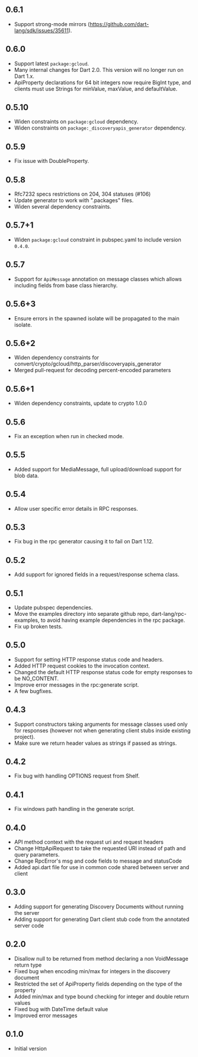 ## 0.6.1

- Support strong-mode mirrors (https://github.com/dart-lang/sdk/issues/35611).

## 0.6.0

- Support latest `package:gcloud`.
- Many internal changes for Dart 2.0.  This version will no longer run on Dart 1.x.
- ApiProperty declarations for 64 bit integers now require BigInt type, and clients must use
  Strings for minValue, maxValue, and defaultValue.

## 0.5.10

- Widen constraints on `package:gcloud` dependency.
- Widen constraints on `package:_discoveryapis_generator` dependency.

## 0.5.9

- Fix issue with DoubleProperty.

## 0.5.8

- Rfc7232 specs restrictions on 204, 304 statuses (#106)
- Update generator to work with ".packages" files.
- Widen several dependency constraints.

## 0.5.7+1

- Widen `package:gcloud` constraint in pubspec.yaml to include version `0.4.0`.

## 0.5.7

- Support for `ApiMessage` annotation on message classes which allows including
  fields from base class hierarchy.

## 0.5.6+3

- Ensure errors in the spawned isolate will be propagated to the main isolate.

## 0.5.6+2

- Widen dependency constraints for
  convert/crypto/gcloud/http_parser/discoveryapis_generator
- Merged pull-request for decoding percent-encoded parameters

## 0.5.6+1
- Widen dependency constraints, update to crypto 1.0.0

## 0.5.6
- Fix an exception when run in checked mode.

## 0.5.5
- Added support for MediaMessage, full upload/download support for blob data. 

## 0.5.4
- Allow user specific error details in RPC responses.

## 0.5.3
- Fix bug in the rpc generator causing it to fail on Dart 1.12.

## 0.5.2
- Add support for ignored fields in a request/response schema class.

## 0.5.1
- Update pubspec dependencies.
- Move the examples directory into separate github repo, dart-lang/rpc-examples,
  to avoid having example dependencies in the rpc package.
- Fix up broken tests.

## 0.5.0

- Support for setting HTTP response status code and headers.
- Added HTTP request cookies to the invocation context.
- Changed the default HTTP response status code for empty responses to be
  NO_CONTENT.
- Improve error messages in the rpc:generate script.
- A few bugfixes.

## 0.4.3

- Support constructors taking arguments for message classes used only for
  responses (however not when generating client stubs inside existing
  project).
- Make sure we return header values as strings if passed as strings.

## 0.4.2

- Fix bug with handling OPTIONS request from Shelf.

## 0.4.1

- Fix windows path handling in the generate script.

## 0.4.0

- API method context with the request uri and request headers
- Change HttpApiRequest to take the requested URI instead of path and query
  parameters.
- Change RpcError's msg and code fields to message and statusCode
- Added api.dart file for use in common code shared between server and client

## 0.3.0 

- Adding support for generating Discovery Documents without running the server
- Adding support for generating Dart client stub code from the annotated server
  code

## 0.2.0

- Disallow null to be returned from method declaring a non VoidMessage return type
- Fixed bug when encoding min/max for integers in the discovery document
- Restricted the set of ApiProperty fields depending on the type of the property
- Added min/max and type bound checking for integer and double return values
- Fixed bug with DateTime default value
- Improved error messages

## 0.1.0

- Initial version

